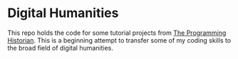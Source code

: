 # Digital Humanities

This repo holds the code for some tutorial projects from [The Programming Historian](https://programminghistorian.org/). This is a beginning attempt to transfer some of my coding skills to the broad field of digital humanities.
